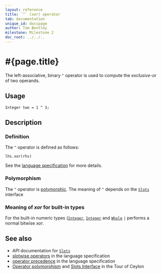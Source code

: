 ```yaml
---
layout: reference
title: `^` (xor) operator
tab: documentation
unique_id: docspage
author: Tom Bentley
milestone: Milestone 2
doc_root: ../../..
---
```


# #{page.title}

The left-associative, binary `^` operator is used to compute the 
*exclusive-or* of two operands.

## Usage

    Integer two = 1 ^ 3;

## Description

### Definition

The `^` operator is defined as follows:

    lhs.xor(rhs)

See the [language specification](#{page.doc_root}/#{site.urls.spec_relative}#slotwise) for 
more details.

### Polymorphism

The `^` operator is [polymorphic](#{page.doc_root}/reference/operator/operator-polymorphism). 
The meaning of `^` depends on the 
[`Slots`](#{page.doc_root}/api/ceylon/language/interface_Slots.html) interface 

### Meaning of *xor* for built-in types

For the built-in numeric types ([`Integer`](#{page.doc_root}/api/ceylon/language/class_Integer.html), 
[`Integer`](#{page.doc_root}/api/ceylon/language/class_Integer.html) and
[`Whole`](#{page.doc_root}/api/ceylon/language/class_Whole.html) 
`|` performs a normal bitwise *xor*. 

## See also

* API documentation for [`Slots`](#{page.doc_root}/api/ceylon/language/interface_Slots.html)
* [slotwise operators](#{page.doc_root}/#{site.urls.spec_relative}#slotwise) in the 
  language specification
* [operator precedence](#{page.doc_root}/#{site.urls.spec_relative}#operatorprecedence) in the 
  language specification
* [Operator polymorphism](#{page.doc_root}/tour/language-module/#operator_polymorphism) 
  and 
  [Slots Interface](#{page.doc_root}/tour/language-module/#the_slots_interface) 
  in the Tour of Ceylon

